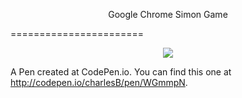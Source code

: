 <p align='center'>
 Google Chrome Simon Game 
</p>
=======================
<p align="center">

  <img src="https://github.com/charlesBak/Google-Chrome-Simon-Gamejs/blob/master/img/simon1.JPG">
</p>


A Pen created at CodePen.io. You can find this one at http://codepen.io/charlesB/pen/WGmmpN.

 
